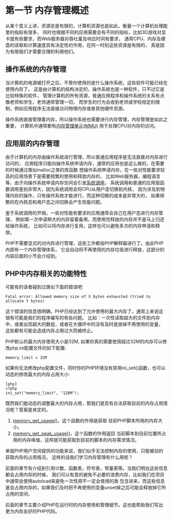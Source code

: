 # 第一节 内存管理概述

从某个意义上讲，资源总是有限的，计算机资源也是如此，衡量一个计算机处理能里的指标有很多，
同时也根据不同的应用需要会有不同的指标，比如3D游戏对显卡就有些要求，而Web服务器对吞吐量及响应时间有要求，
通常CPU、内存及硬盘的读取和计算速度具有决定性的作用，在同一时刻这些资源是有限的，
真是因为有限我们才需要合理的利用他们。


## 操作系统的内存管理

当计算机的电源被打开之后，不管你使用的是什么操作系统，这些软件可能已经在使用内存了。
这是由计算机的结构决定的，操作系统也是一种软件，只不过它是比较特殊的软件，
管理计算机的所有资源，普通应用程序和操作系统的关系有点像老师和学生，老师通常管理一切，
而学生的行为会收到老师或学校规定的限制，例如应用程序无法直接访问物理内存或者其他硬件资源。

操作系统直接管理着内存，所以操作系统也需要进行内存管理，内存管理是如此之重要，
计算机中通常都有[内存管理单元(MMU)](http://zh.wikipedia.org/wiki/%E5%86%85%E5%AD%98%E7%AE%A1%E7%90%86%E5%8D%95%E5%85%83)
用于处理CPU对内存的访问。

## 应用层的内存管理

由于计算机的内存由操作系统进行管理，所以普通应用程序是无法直接对内存进行访问的，
应用程序只能向操作系统申请内存，通常的应用也是这么做的，在需要的时候通过类似malloc之类的库函数
想操作系统申请内存，在一些对性能要求较高的应用场景下是需要频繁的使用和释放内存的，
比如Web服务器，编程语言等，由于向操作系统申请内存空间会引发[系统调用](http://zh.wikipedia.org/wiki/%E7%B3%BB%E7%BB%9F%E8%B0%83%E7%94%A8)，
系统调用和普通的应用层函数调用差别非常大，因为系统调用会将CPU从用户态切换到内核，
因为涉及到物理内存的操作，只有操作系统才能进行，而这种切换的成本是非常大的，
如果频繁的在内核态和用户态之间切换会产生性能问题。

鉴于系统调用的开销，一些对性能有要求的应用通常会自己在用户态进行内存管理，
例如第一次申请稍大的内存留着备用，而使用完释放的内存并不是马上归还给操作系统，
比如可以将内存进行复用，这样也可以避免多次的内存申请和释放。

PHP不需要显式的对内存进行管理，这些工作都由PHP解释器进行了。由此PHP内部有一个内存管理体系，
它会自动将不再使用的内存垃圾进行释放，这部分的内容后面的小节会介绍到。


## PHP中内存相关的功能特性

可能有的读者碰到过类似下面的错误吧:

	Fatal error: Allowed memory size of X bytes exhausted (tried to allocate Y bytes)

这个错误的信息很明确，PHP已经达到了允许使用的最大内存了，通常上来说这很有可能是我们的程序编写的有些问题。
比如：一次性读取超大的文件到内存中，或者出现超大的数组，或者在大循环中的没有及时是放掉不再使用的变量，
这些都有可能会造成内存占用过大而被终止。

PHP默认的最大内存使用大小是32M, 如果你真的需要使用超过32M的内存可以修改php.ini配置文件的如下配置:

	memory_limit = 32M

如果你无法修改php配置文件，同时你的PHP环境没有禁用ini_set()函数，也可以动态的修改最大的内存占用大小:

	[php]
	<?php
	ini_set("memory_limit", "128M");

既然我们能动态的调整最大的内存占用，那我们是否有办法获取目前的内存占用情况呢？答案是肯定的。

1. [memory_get_usage()](http://www.php.net/manual/en/function.memory-get-usage.php)，这个函数的作用是获取
   目前PHP脚本所用的内存大小。
1. [memory_get_peak_usage()](http://www.php.net/manual/en/function.memory-get-peak-usage.php)，这个函数的作用返回
   当前脚本到目前位置所占用的内存峰值，这样就可能获取到目前的脚本的内存需求情况。

单就PHP用户空间提供的功能来说，我们似乎无法控制内存的使用，只能被动的获取内存的占用情况，
这样的话我们学习内存管理有什么用呢？

前面的章节有介绍到引用计数，函数表，符号表，常量表等。当我们明白这些信息都会占用内存的时候，
我们可以有意的避免不必要的浪费内存，比如我们在项目中通常会使用autoload来避免一次性把不一定会使用的类
包含进来，而这些信息是会占用内存的，如果我们及时把不再使用的变量unset掉之后可能会释放掉它所占用的空间，

后面的章节主要介绍PHP在运行时的内存使用和管理细节。这也能帮助我们写出更为内存友好的PHP代码。
